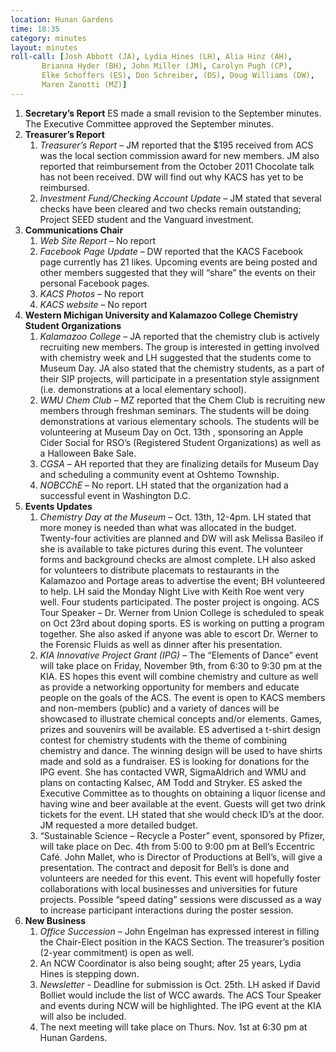 ```yaml
---
location: Hunan Gardens
time: 18:35
category: minutes
layout: minutes
roll-call: [Josh Abbott (JA), Lydia Hines (LH), Alia Hinz (AH),
	   Brianna Hyder (BH), John Miller (JM), Carolyn Pugh (CP),
	   Elke Schoffers (ES), Don Schreiber, (DS), Doug Williams (DW),
	   Maren Zanotti (MZ)]
---
```


1. **Secretary’s Report**
ES made a small revision to the September minutes. The Executive Committee approved 
the September minutes.
2. **Treasurer’s Report**
   1. *Treasurer’s Report* – JM reported that the $195 received from ACS was the local 
section commission award for new members. JM also reported that reimbursement 
from the October 2011 Chocolate talk has not been received. DW will find out why 
KACS has yet to be reimbursed. 
   2. *Investment Fund/Checking Account Update* – JM stated that several checks have 
been cleared and two checks remain outstanding; Project SEED student and the 
Vanguard investment.
3. **Communications Chair**
   1. *Web Site Report* – No report
   2. *Facebook Page Update* – DW reported that the KACS Facebook page currently has 
21 likes. Upcoming events are being posted and other members suggested that they 
will “share” the events on their personal Facebook pages.
   3. *KACS Photos* – No report
   4. *KACS website* – No report
4. **Western Michigan University and Kalamazoo College Chemistry Student 
   Organizations**
   1. *Kalamazoo College* – JA reported that the chemistry club is actively recruiting new 
members. The group is interested in getting involved with chemistry week and LH 
suggested that the students come to Museum Day. JA also stated that the chemistry 
students, as a part of their SIP projects, will participate in a presentation style 
assignment (i.e. demonstrations at a local elementary school).
   2. *WMU Chem Club* – MZ reported that the Chem Club is recruiting new members
through freshman seminars. The students will be doing demonstrations at various 
elementary schools. The students will be volunteering at Museum Day on Oct. 13th
, sponsoring an Apple Cider Social for RSO’s (Registered Student Organizations) as 
well as a Halloween Bake Sale.
   3. *CGSA* – AH reported that they are finalizing details for Museum Day and scheduling 
a community event at Oshtemo Township. 
   4. *NOBCChE* – No report. LH stated that the organization had a successful event in 
Washington D.C.
5. **Events Updates**
   1. *Chemistry Day at the Museum* – Oct. 13th, 12-4pm. LH stated that more money is 
needed than what was allocated in the budget. Twenty-four activities are planned and 
DW will ask Melissa Basileo if she is available to take pictures during this event. 
The volunteer forms and background checks are almost complete. LH also asked for 
volunteers to distribute placemats to restaurants in the Kalamazoo and Portage areas 
to advertise the event; BH volunteered to help.
LH said the Monday Night Live with Keith Roe went very well. Four students 
participated. The poster project is ongoing.
ACS Tour Speaker – Dr. Werner from Union College is scheduled to speak on Oct 
23rd about doping sports. ES is working on putting a program together. She also 
asked if anyone was able to escort Dr. Werner to the Forensic Fluids as well as dinner 
after his presentation.
   2. *KIA Innovative Project Grant (IPG)* – The “Elements of Dance” event will take place 
on Friday, November 9th, from 6:30 to 9:30 pm at the KIA. ES hopes this event will 
combine chemistry and culture as well as provide a networking opportunity for 
members and educate people on the goals of the ACS. The event is open to KACS 
members and non-members (public) and a variety of dances will be showcased to 
illustrate chemical concepts and/or elements. Games, prizes and souvenirs will be 
available. ES advertised a t-shirt design contest for chemistry students with the theme 
of combining chemistry and dance. The winning design will be used to have shirts 
made and sold as a fundraiser. 
ES is looking for donations for the IPG event. She has contacted VWR, SigmaAldrich and WMU and plans on contacting Kalsec, AM Todd and Stryker. ES asked 
the Executive Committee as to thoughts on obtaining a liquor license and having wine 
and beer available at the event. Guests will get two drink tickets for the event. LH 
stated that she would check ID’s at the door. JM requested a more detailed budget.
   3. “Sustainable Science – Recycle a Poster” event, sponsored by Pfizer, will take place
on Dec. 4th from 5:00 to 9:00 pm at Bell’s Eccentric Café. John Mallet, who is 
Director of Productions at Bell’s, will give a presentation. The contract and deposit 
for Bell’s is done and volunteers are needed for this event. This event will hopefully 
foster collaborations with local businesses and universities for future projects. 
Possible “speed dating” sessions were discussed as a way to increase participant 
interactions during the poster session.
6. **New Business**
   1. *Office Succession* – John Engelman has expressed interest in filling the Chair-Elect 
position in the KACS Section. The treasurer’s position (2-year commitment) is open
as well.
   2. An NCW Coordinator is also being sought; after 25 years, Lydia Hines is stepping 
down.
   3. *Newsletter* - Deadline for submission is Oct. 25th. LH asked if David Bolliet would 
include the list of WCC awards. The ACS Tour Speaker and events during NCW will 
be highlighted. The IPG event at the KIA will also be included. 
   4. The next meeting will take place on Thurs. Nov. 1st at 6:30 pm at Hunan Gardens.